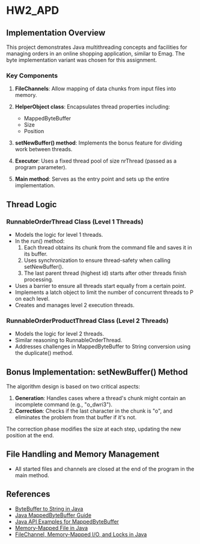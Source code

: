 # HW2_APD

## Implementation Overview

This project demonstrates Java multithreading concepts and facilities for managing orders in an online shopping application, similar to Emag. The byte implementation variant was chosen for this assignment.

### Key Components

1. **FileChannels**: Allow mapping of data chunks from input files into memory.
2. **HelperObject class**: Encapsulates thread properties including:
   - MappedByteBuffer
   - Size
   - Position

3. **setNewBuffer() method**: Implements the bonus feature for dividing work between threads.
4. **Executor**: Uses a fixed thread pool of size nrThread (passed as a program parameter).
5. **Main method**: Serves as the entry point and sets up the entire implementation.

## Thread Logic

### RunnableOrderThread Class (Level 1 Threads)

- Models the logic for level 1 threads.
- In the run() method:
  1. Each thread obtains its chunk from the command file and saves it in its buffer.
  2. Uses synchronization to ensure thread-safety when calling setNewBuffer().
  3. The last parent thread (highest id) starts after other threads finish processing.
- Uses a barrier to ensure all threads start equally from a certain point.
- Implements a latch object to limit the number of concurrent threads to P on each level.
- Creates and manages level 2 execution threads.

### RunnableOrderProductThread Class (Level 2 Threads)

- Models the logic for level 2 threads.
- Similar reasoning to RunnableOrderThread.
- Addresses challenges in MappedByteBuffer to String conversion using the duplicate() method.

## Bonus Implementation: setNewBuffer() Method

The algorithm design is based on two critical aspects:

1. **Generation**: Handles cases where a thread's chunk might contain an incomplete command (e.g., "o_dwri3").
2. **Correction**: Checks if the last character in the chunk is "o", and eliminates the problem from that buffer if it's not.

The correction phase modifies the size at each step, updating the new position at the end.

## File Handling and Memory Management

- All started files and channels are closed at the end of the program in the main method.

## References

- [ByteBuffer to String in Java](https://stackoverflow.com/questions/43234003/bytebuffer-to-string-in-java)
- [Java MappedByteBuffer Guide](https://www.baeldung.com/java-mapped-byte-buffer)
- [Java API Examples for MappedByteBuffer](https://www.programcreek.com/java-api-examples/?api=java.nio.MappedByteBuffer)
- [Memory-Mapped File in Java](https://www.geeksforgeeks.org/what-is-memory-mapped-file-in-java/)
- [FileChannel, Memory-Mapped I/O, and Locks in Java](https://www.happycoders.eu/java/filechannel-memory-mapped-io-locks/)
